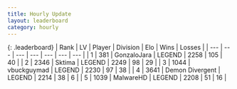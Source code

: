 ```yaml
---
title: Hourly Update
layout: leaderboard
category: hourly
---
```


{: .leaderboard}
| Rank | LV | Player | Division | Elo | Wins | Losses |
| --- | --- | --- | --- | --- | --- | --- |
| <span data-change="0">1</span> | 381 | <span title="ID: 650626">GonzaloJara</span> | LEGEND | <span data-change="0">2258</span> | <span data-change="0">105</span> | <span data-change="0">40</span> |
| <span data-change="0">2</span> | 2346 | <span title="ID: 353063">Sktima</span> | LEGEND | <span data-change="0">2249</span> | <span data-change="0">98</span> | <span data-change="0">29</span> |
| <span data-change="0">3</span> | 1044 | <span title="ID: 418052">vbuckguymad</span> | LEGEND | <span data-change="0">2230</span> | <span data-change="0">97</span> | <span data-change="0">38</span> |
| <span data-change="0">4</span> | 3641 | <span title="ID: 370081">Demon Divergent</span> | LEGEND | <span data-change="0">2214</span> | <span data-change="0">38</span> | <span data-change="0">6</span> |
| <span data-change="0">5</span> | 1039 | <span title="ID: 261794">MalwareHD</span> | LEGEND | <span data-change="0">2208</span> | <span data-change="0">51</span> | <span data-change="0">16</span> |